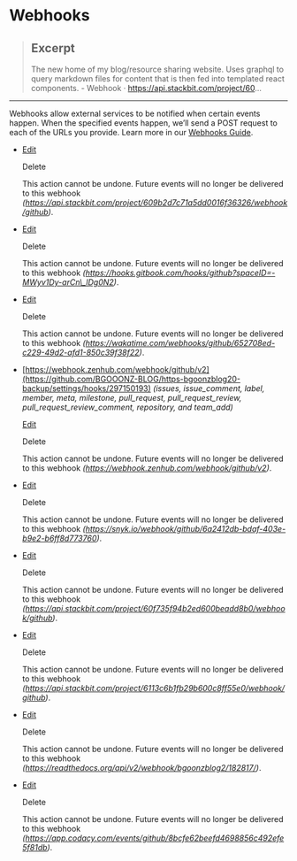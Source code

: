 
# Webhooks

> ## Excerpt
> The new home of my blog/resource sharing website. Uses graphql to query markdown files for content that is then fed into templated react components.  - Webhook · https://api.stackbit.com/project/60...

---
Webhooks allow external services to be notified when certain events happen. When the specified events happen, we’ll send a POST request to each of the URLs you provide. Learn more in our [Webhooks Guide](https://docs.github.com/webhooks/).

-   [Edit](https://github.com/BGOOONZ-BLOG/https-bgoonzblog20-backup/settings/hooks/296865894)

    Delete

    This action cannot be undone. Future events will no longer be delivered to this webhook _(https://api.stackbit.com/project/609b2d7c71a5dd0016f36326/webhook/github)_.

-   [Edit](https://github.com/BGOOONZ-BLOG/https-bgoonzblog20-backup/settings/hooks/296917896)

    Delete

    This action cannot be undone. Future events will no longer be delivered to this webhook _(https://hooks.gitbook.com/hooks/github?spaceID=-MWyv1Dy-arCn\_lDg0N2)_.

-   [Edit](https://github.com/BGOOONZ-BLOG/https-bgoonzblog20-backup/settings/hooks/297022419)

    Delete

    This action cannot be undone. Future events will no longer be delivered to this webhook _(https://wakatime.com/webhooks/github/652708ed-c229-49d2-afd1-850c39f38f22)_.

-   [](https://github.com/BGOOONZ-BLOG/https-bgoonzblog20-backup/settings/hooks/297150193#deliveries)[https://webhook.zenhub.com/webhook/github/v2](https://github.com/BGOOONZ-BLOG/https-bgoonzblog20-backup/settings/hooks/297150193) _(issues, issue\_comment, label, member, meta, milestone, pull\_request, pull\_request\_review, pull\_request\_review\_comment, repository, and team\_add)_

    [Edit](https://github.com/BGOOONZ-BLOG/https-bgoonzblog20-backup/settings/hooks/297150193)

    Delete

    This action cannot be undone. Future events will no longer be delivered to this webhook _(https://webhook.zenhub.com/webhook/github/v2)_.

-   [Edit](https://github.com/BGOOONZ-BLOG/https-bgoonzblog20-backup/settings/hooks/299044076)

    Delete

    This action cannot be undone. Future events will no longer be delivered to this webhook _(https://snyk.io/webhook/github/6a2412db-bdaf-403e-b9e2-b6ff8d773760)_.

-   [Edit](https://github.com/BGOOONZ-BLOG/https-bgoonzblog20-backup/settings/hooks/308663140)

    Delete

    This action cannot be undone. Future events will no longer be delivered to this webhook _(https://api.stackbit.com/project/60f735f94b2ed600beadd8b0/webhook/github)_.

-   [Edit](https://github.com/BGOOONZ-BLOG/https-bgoonzblog20-backup/settings/hooks/312397370)

    Delete

    This action cannot be undone. Future events will no longer be delivered to this webhook _(https://api.stackbit.com/project/6113c6b1fb29b600c8ff55e0/webhook/github)_.

-   [Edit](https://github.com/BGOOONZ-BLOG/https-bgoonzblog20-backup/settings/hooks/328724376)

    Delete

    This action cannot be undone. Future events will no longer be delivered to this webhook _(https://readthedocs.org/api/v2/webhook/bgoonzblog2/182817/)_.

-   [Edit](https://github.com/BGOOONZ-BLOG/https-bgoonzblog20-backup/settings/hooks/330745840)

    Delete

    This action cannot be undone. Future events will no longer be delivered to this webhook _(https://app.codacy.com/events/github/8bcfe62beefd4698856c492efe5f81db)_.

